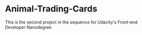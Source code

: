 # Animal-Trading-Cards
This is the second project in the sequence for Udacity's Front-end Developer Nanodegree. 
